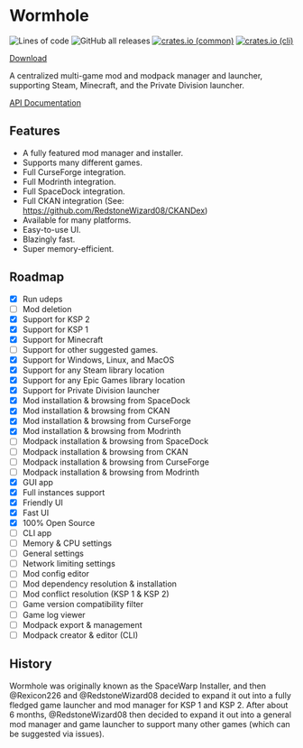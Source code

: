 # Wormhole

![Lines of code](https://tokei.rs/b1/github/RedstoneWizard08/Wormhole?category=code&label=lines+of+code&style=flat-square)
![GitHub all releases](https://img.shields.io/github/downloads/RedstoneWizard08/Wormhole/total?style=flat-square)
[![crates.io (common)](https://img.shields.io/crates/v/wormhole-common?label=crates.io%20%28common%29&style=flat-square)](https://crates.io/crates/wormhole-common)
[![crates.io (cli)](https://img.shields.io/crates/v/wormhole-cli?label=crates.io%20%28cli%29&style=flat-square)](https://crates.io/crates/wormhole-cli)

[Download](https://nightly.link/RedstoneWizard08/Wormhole/workflows/build/main)

A centralized multi-game mod and modpack manager and launcher, supporting Steam,
Minecraft, and the Private Division launcher.

[API Documentation](https://docs.rs/wormhole-common)

## Features

-   A fully featured mod manager and installer.
-   Supports many different games.
-   Full CurseForge integration.
-   Full Modrinth integration.
-   Full SpaceDock integration.
-   Full CKAN integration (See: https://github.com/RedstoneWizard08/CKANDex)
-   Available for many platforms.
-   Easy-to-use UI.
-   Blazingly fast.
-   Super memory-efficient.

## Roadmap

-   [x] Run udeps
-   [ ] Mod deletion
-   [x] Support for KSP 2
-   [x] Support for KSP 1
-   [x] Support for Minecraft
-   [ ] Support for other suggested games.
-   [x] Support for Windows, Linux, and MacOS
-   [x] Support for any Steam library location
-   [x] Support for any Epic Games library location
-   [x] Support for Private Division launcher
-   [x] Mod installation & browsing from SpaceDock
-   [x] Mod installation & browsing from CKAN
-   [x] Mod installation & browsing from CurseForge
-   [x] Mod installation & browsing from Modrinth
-   [ ] Modpack installation & browsing from SpaceDock
-   [ ] Modpack installation & browsing from CKAN
-   [ ] Modpack installation & browsing from CurseForge
-   [ ] Modpack installation & browsing from Modrinth
-   [x] GUI app
-   [x] Full instances support
-   [x] Friendly UI
-   [x] Fast UI
-   [x] 100% Open Source
-   [ ] CLI app
-   [ ] Memory & CPU settings
-   [ ] General settings
-   [ ] Network limiting settings
-   [ ] Mod config editor
-   [ ] Mod dependency resolution & installation
-   [ ] Mod conflict resolution (KSP 1 & KSP 2)
-   [ ] Game version compatibility filter
-   [ ] Game log viewer
-   [ ] Modpack export & management
-   [ ] Modpack creator & editor (CLI)

## History

Wormhole was originally known as the SpaceWarp Installer, and then @Rexicon226 and
@RedstoneWizard08 decided to expand it out into a fully fledged game launcher and
mod manager for KSP 1 and KSP 2. After about 6 months, @RedstoneWizard08 then decided
to expand it out into a general mod manager and game launcher to support many other
games (which can be suggested via issues).
